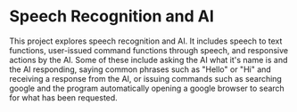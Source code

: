 # Speech Recognition and AI


This project explores speech recognition and AI. It includes speech to text functions, user-issued command functions through speech, and responsive actions by the AI. Some of these include asking the AI what it's name is and the AI responding, saying common phrases such as "Hello" or "Hi" and receiving a response from the AI,  or issuing commands such as searching google and the program automatically opening a google browser to search for what has been requested.
